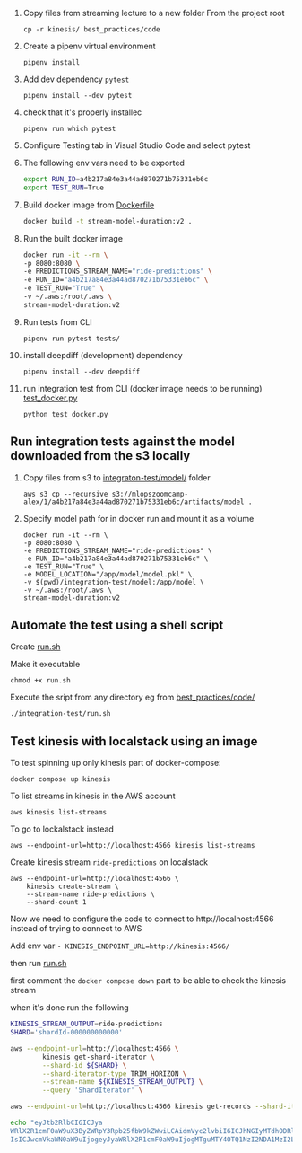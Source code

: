 1. Copy files from streaming lecture to a new folder
    From the project root

    ```shell
    cp -r kinesis/ best_practices/code 
    ```
1. Create a pipenv virtual environment

    ```shell
    pipenv install
    ```

1. Add dev dependency `pytest`
    ```shell
    pipenv install --dev pytest
    ```

1. check that it's properly installec
    ```shell
    pipenv run which pytest
    ```
1. Configure Testing tab in Visual Studio Code and select pytest

1. The following env vars need to be exported

    ```bash
    export RUN_ID=a4b217a84e3a44ad870271b75331eb6c
    export TEST_RUN=True
    ```

1. Build docker image from [Dockerfile](../best_practices/code/Dockerfile)
    ```bash
    docker build -t stream-model-duration:v2 .
    ```

1. Run the built docker image
    ```bash
    docker run -it --rm \
    -p 8080:8080 \
    -e PREDICTIONS_STREAM_NAME="ride-predictions" \
    -e RUN_ID="a4b217a84e3a44ad870271b75331eb6c" \
    -e TEST_RUN="True" \
    -v ~/.aws:/root/.aws \
    stream-model-duration:v2    
    ```

1. Run tests from CLI

    ```shell
    pipenv run pytest tests/
    ```

1. install deepdiff (development) dependency

    ```shell
    pipenv install --dev deepdiff
    ```

1. run integration test from CLI (docker image needs to be running) [test_docker.py](../best_practices/code/integraton-test/test_docker.py)

    ```shell
    python test_docker.py
    ```

## Run integration tests against the model downloaded from the s3 locally

1. Copy files from s3 to [integraton-test/model/](../best_practices/code/integraton-test/model/) folder
    ```shell
    aws s3 cp --recursive s3://mlopszoomcamp-alex/1/a4b217a84e3a44ad870271b75331eb6c/artifacts/model .
    ```

1. Specify model path for in docker run and mount it as a volume

    ```shell
    docker run -it --rm \
    -p 8080:8080 \
    -e PREDICTIONS_STREAM_NAME="ride-predictions" \
    -e RUN_ID="a4b217a84e3a44ad870271b75331eb6c" \
    -e TEST_RUN="True" \
    -e MODEL_LOCATION="/app/model/model.pkl" \
    -v $(pwd)/integration-test/model:/app/model \
    -v ~/.aws:/root/.aws \
    stream-model-duration:v2 
    ```

## Automate the test using a shell script

Create [run.sh](../best_practices/run.sh)

Make it executable

```shell
chmod +x run.sh
```

Execute the sript from any directory eg from [best_practices/code/](../best_practices/code/)
```shell
./integration-test/run.sh
```

## Test kinesis with localstack using an image

To test spinning up only kinesis part of docker-compose:
```shell
docker compose up kinesis
```

To list streams in kinesis in the AWS account
```shell
aws kinesis list-streams
```

To go to lockalstack instead

```shell
aws --endpoint-url=http://localhost:4566 kinesis list-streams 
```

Create kinesis stream `ride-predictions` on localstack

```shell
aws --endpoint-url=http://localhost:4566 \
    kinesis create-stream \
    --stream-name ride-predictions \
    --shard-count 1
```

Now we need to configure the code to connect to http://localhost:4566 instead of trying to connect to AWS

Add env var `- KINESIS_ENDPOINT_URL=http://kinesis:4566/`

then run [run.sh](../best_practices/code/integration-test/run.sh)

first comment the `docker compose down` part to be able to check the kinesis stream

when it's done run the following

```bash
KINESIS_STREAM_OUTPUT=ride-predictions
SHARD='shardId-000000000000'

aws --endpoint-url=http://localhost:4566 \
        kinesis get-shard-iterator \
        --shard-id ${SHARD} \
        --shard-iterator-type TRIM_HORIZON \
        --stream-name ${KINESIS_STREAM_OUTPUT} \
        --query 'ShardIterator' \

aws --endpoint-url=http://localhost:4566 kinesis get-records --shard-iterator "AAAAAAAAAAFBGMKbwnfd9XFDEFzCKFZ+BZNTmSUr+V7VA6LNRueML8apWHxaNUzYJO1HiZDzD5TfNHTS15tu+SIPeH054ph8MJB3nwPeFf6z6rkySbH50U0a8T508siTDQhYvM+jBjnmcILxJRlD0QanT26Ezk9VBuX5CyjO97CkXlxepSV+fFvV3a9hhVsZrdMdy0EP0OfOy9gxiwoP+3Ek7ZeK52zN"

echo "eyJtb2RlbCI6ICJya
WRlX2R1cmF0aW9uX3ByZWRpY3Rpb25fbW9kZWwiLCAidmVyc2lvbiI6ICJhNGIyMTdhODRlM2E0NGFkODcwMjcxYjc1MzMxZWI2Yy
IsICJwcmVkaWN0aW9uIjogeyJyaWRlX2R1cmF0aW9uIjogMTguMTY4OTQ1NzI2NDA1MzI2LCAicmlkZV9pZCI6IDE1Nn19" | base64 -d
```

